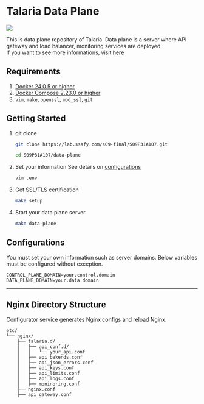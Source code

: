 # Talaria Data Plane

![](https://user-images.githubusercontent.com/55385934/283648899-ebf5f8f5-de51-4d98-a769-41c87b0deb27.png)

This is data plane repository of Talaria. Data plane is a server where API gateway and load balancer, monitoring services are deployed. <br>
If you want to see more informations, visit [here](https://polyester-winter-cd5.notion.site/Talaria-b3a6d015748747f3b8d6dfa5264583d4)

## Requirements

1. [Docker 24.0.5 or higher](https://docs.docker.com/get-docker/)
2. [Docker Compose 2.23.0 or higher](https://docs.docker.com/compose/install/)
3. `vim`, `make`, `openssl`, `mod_ssl`, `git` 

## Getting Started
1. git clone
   ```bash
   git clone https://lab.ssafy.com/s09-final/S09P31A107.git
   ```
   ```bash
   cd S09P31A107/data-plane
   ```
2. Set your information
   See details on [configurations](#configurations)
   ```bash
   vim .env
   ```
3. Get SSL/TLS certification
   ```bash
   make setup
   ```
4. Start your data plane server
   ```bash
   make data-plane
   ```

## Configurations

You must set your own information such as server domains. Below variables must be configured without exception.

```.env
CONTROL_PLANE_DOMAIN=your.control.domain
DATA_PLANE_DOMAIN=your.data.domain
```

---

## Nginx Directory Structure

Configurator service generates Nginx configs and reload Nginx.

```
etc/
└── nginx/
    ├── talaria.d/
    │	├── api_conf.d/
    │	│	└── your_api.conf
    │	├── api_bakends.conf
    │	├── api_json_errors.conf
    │	├── api_keys.conf
    │	├── api_limits.conf
    │	├── api_logs.conf
    │	├── moninoring.conf
    ├── nginx.conf
    ├── api_gateway.conf
```

